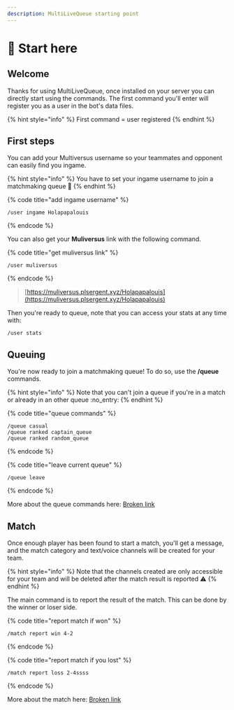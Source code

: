 ```yaml
---
description: MultiLiveQueue starting point
---
```


# 🤸 Start here

## Welcome

Thanks for using MultiLiveQueue, once installed on your server you can directly start using the commands. The first command you'll enter will register you as a user in the bot's data files.

{% hint style="info" %}
First command = user registered
{% endhint %}

## First steps

You can add your Multiversus username so your teammates and opponent can easily find you ingame.

{% hint style="info" %}
You have to set your ingame username to join a matchmaking queue :eyes:
{% endhint %}

{% code title="add ingame username" %}
```
/user ingame Holapapalouis
```
{% endcode %}

You can also get your **Muliversus** link with the following command.

{% code title="get muliversus link" %}
```
/user muliversus
```
{% endcode %}

> [https://muliversus.plsergent.xyz/Holapapalouis](https://muliversus.plsergent.xyz/Holapapalouis)

Then you're ready to queue, note that you can access your stats at any time with:

```
/user stats
```

## Queuing

You're now ready to join a matchmaking queue! To do so, use the **/queue** commands.

{% hint style="info" %}
Note that you can't join a queue if you're in a match or already in an other queue :no\_entry:
{% endhint %}

{% code title="queue commands" %}
```
/queue casual
/queue ranked captain_queue
/queue ranked random_queue
```
{% endcode %}

{% code title="leave current queue" %}
```
/queue leave
```
{% endcode %}

More about the queue commands here: [Broken link](broken-reference "mention")

## Match

Once enough player has been found to start a match, you'll get a message, and the match category and text/voice channels will be created for your team.

{% hint style="info" %}
Note that the channels created are only accessible for your team and will be deleted after the match result is reported :warning:
{% endhint %}

The main command is to report the result of the match. This can be done by the winner or loser side.

{% code title="report match if won" %}
```
/match report win 4-2
```
{% endcode %}

{% code title="report match if you lost" %}
```
/match report loss 2-4ssss
```
{% endcode %}

More about the match here: [Broken link](broken-reference "mention")

